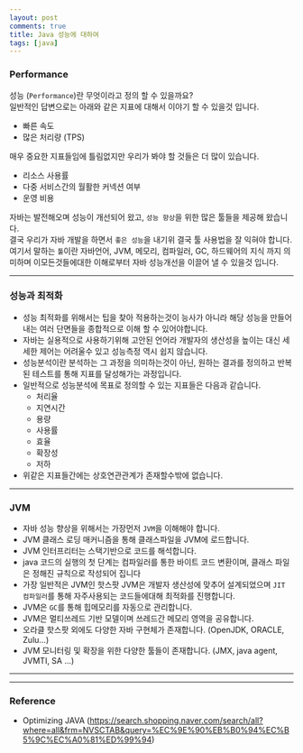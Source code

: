 ```yaml
---
layout: post
comments: true
title: Java 성능에 대하여
tags: [java]
---
```


### Performance 
성능 (`Performance`)란 무엇이라고 정의 할 수 있을까요?  
일반적인 답변으로는 아래와 같은 지표에 대해서 이야기 할 수 있을것 입니다.

- 빠른 속도
- 많은 처리량 (TPS)

매우 중요한 지표들임에 틀림없지만 우리가 봐야 할 것들은 더 많이 있습니다.

- 리소스 사용률
- 다중 서비스간의 월활한 커넥션 여부
- 운영 비용

자바는 발전해오며 성능이 개선되어 왔고, `성능 향상`을 위한 많은 툴들을 제공해 왔습니다.  
결국 우리가 자바 개발을 하면서 `좋은 성능`을 내기위 결국 툴 사용법을 잘 익혀야 합니다. 여기서 말하는 `툴`이란 자바언어, JVM, 메모리, 컴파일러, GC, 하드웨어의 지식 까지 의미하며 이모든것들에대한 이해로부터 자바 성능개선을 이끌어 낼 수 있을것 입니다. 


---

### 성능과 최적화

- 성능 최적화를 위해서는 팁을 찾아 적용하는것이 능사가 아니라 해당 성능을 만들어내는 여러 단면들을 종합적으로 이해 할 수 있어야합니다.
- 자바는 실용적으로 사용하기위해 고안된 언어라 개발자의 생산성을 높이는 대신 세세한 제어는 어려울수 있고 성능측정 역시 쉽지 않습니다.
- 성능분석이란 분석하는 그 과정을 의미하는것이 아닌, 원하는 결과를 정의하고 반복된 테스트를 통해 지표를 달성해가는 과정입니다.
- 일반적으로 성능분석에 목표로 정의할 수 있는 지표들은 다음과 같습니다.
  - 처리율
  - 지연시간
  - 용량
  - 사용률
  - 효율
  - 확장성
  - 저하
- 위같은 지표들간에는 상호연관관계가 존재할수밖에 없습니다.

---

### JVM

- 자바 성능 향상을 위해서는 가장먼저 `JVM`을 이해해야 합니다.
- JVM 클래스 로딩 매커니즘을 통해 클래스파일을 JVM에 로드합니다.
- JVM 인터프리터는 스택기반으로 코드를 해석합니다.
- java 코드의 실행의 첫 단계는 컴파일러를 통한 바이트 코드 변환이며, 클래스 파일은 정해진 규칙으로 작성되어 집니다
- 가장 일반적은 JVM인 핫스팟 JVM은 개발자 생산성에 맞추어 설계되었으며 `JIT 컴파일러`를 통해 자주사용되는 코드들에대해 최적화를 진행합니다.
- JVM은 `GC`를 통해 힙메모리를 자동으로 관리합니다.
- JVM은 멀티쓰레드 기반 모델이며 쓰레드간 메모리 영역을 공유합니다.
- 오라클 핫스팟 외에도 다양한 자바 구현체가 존재합니다. (OpenJDK, ORACLE, Zulu...)
- JVM 모니터링 및 확장을 위한 다양한 툴들이 존재합니다. (JMX, java agent, JVMTI, SA ...)
---

---

### Reference

- Optimizing JAVA (https://search.shopping.naver.com/search/all?where=all&frm=NVSCTAB&query=%EC%9E%90%EB%B0%94%EC%B5%9C%EC%A0%81%ED%99%94)



